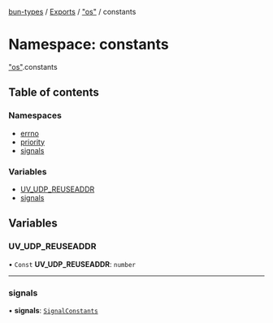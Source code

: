 [bun-types](https://github.com/oven-sh/bun-types/blob/master/api-docs/README.md) / [Exports](https://github.com/oven-sh/bun-types/blob/master/api-docs/modules.md) / ["os"](https://github.com/oven-sh/bun-types/blob/master/api-docs/modules/os_.md) / constants

# Namespace: constants

["os"](https://github.com/oven-sh/bun-types/blob/master/api-docs/modules/os_.md).constants

## Table of contents

### Namespaces

- [errno](https://github.com/oven-sh/bun-types/blob/master/api-docs/modules/os_.constants.errno.md)
- [priority](https://github.com/oven-sh/bun-types/blob/master/api-docs/modules/os_.constants.priority.md)
- [signals](https://github.com/oven-sh/bun-types/blob/master/api-docs/modules/os_.constants.signals.md)

### Variables

- [UV\_UDP\_REUSEADDR](https://github.com/oven-sh/bun-types/blob/master/api-docs/modules/os_.constants.md#uv_udp_reuseaddr)
- [signals](https://github.com/oven-sh/bun-types/blob/master/api-docs/modules/os_.constants.md#signals)

## Variables

### UV\_UDP\_REUSEADDR

• `Const` **UV\_UDP\_REUSEADDR**: `number`

___

### signals

• **signals**: [`SignalConstants`](https://github.com/oven-sh/bun-types/blob/master/api-docs/modules/os_.md#signalconstants)
